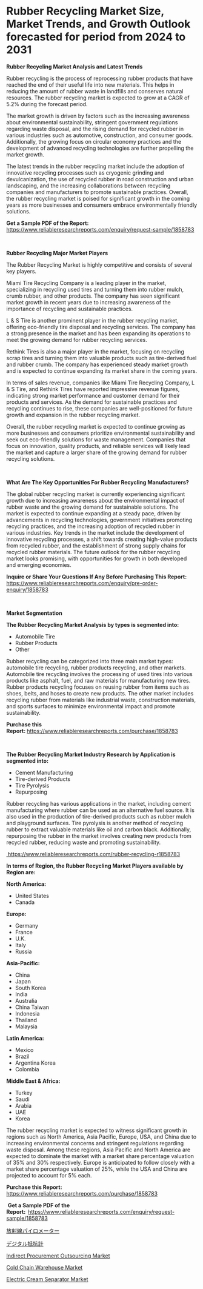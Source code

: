 <p><h1>Rubber Recycling Market Size, Market Trends, and Growth Outlook forecasted for period from 2024 to 2031</h1></p><p><strong>Rubber Recycling Market Analysis and Latest Trends</strong></p>
<p><p>Rubber recycling is the process of reprocessing rubber products that have reached the end of their useful life into new materials. This helps in reducing the amount of rubber waste in landfills and conserves natural resources. The rubber recycling market is expected to grow at a CAGR of 5.2% during the forecast period.</p><p>The market growth is driven by factors such as the increasing awareness about environmental sustainability, stringent government regulations regarding waste disposal, and the rising demand for recycled rubber in various industries such as automotive, construction, and consumer goods. Additionally, the growing focus on circular economy practices and the development of advanced recycling technologies are further propelling the market growth.</p><p>The latest trends in the rubber recycling market include the adoption of innovative recycling processes such as cryogenic grinding and devulcanization, the use of recycled rubber in road construction and urban landscaping, and the increasing collaborations between recycling companies and manufacturers to promote sustainable practices. Overall, the rubber recycling market is poised for significant growth in the coming years as more businesses and consumers embrace environmentally friendly solutions.</p></p>
<p><strong>Get a Sample PDF of the Report:&nbsp;</strong> <a href="https://www.reliableresearchreports.com/enquiry/request-sample/1858783">https://www.reliableresearchreports.com/enquiry/request-sample/1858783</a></p>
<p>&nbsp;</p>
<p><strong>Rubber Recycling Major Market Players</strong></p>
<p><p>The Rubber Recycling Market is highly competitive and consists of several key players. </p><p>Miami Tire Recycling Company is a leading player in the market, specializing in recycling used tires and turning them into rubber mulch, crumb rubber, and other products. The company has seen significant market growth in recent years due to increasing awareness of the importance of recycling and sustainable practices. </p><p>L & S Tire is another prominent player in the rubber recycling market, offering eco-friendly tire disposal and recycling services. The company has a strong presence in the market and has been expanding its operations to meet the growing demand for rubber recycling services.</p><p>Rethink Tires is also a major player in the market, focusing on recycling scrap tires and turning them into valuable products such as tire-derived fuel and rubber crumb. The company has experienced steady market growth and is expected to continue expanding its market share in the coming years.</p><p>In terms of sales revenue, companies like Miami Tire Recycling Company, L & S Tire, and Rethink Tires have reported impressive revenue figures, indicating strong market performance and customer demand for their products and services. As the demand for sustainable practices and recycling continues to rise, these companies are well-positioned for future growth and expansion in the rubber recycling market.</p><p>Overall, the rubber recycling market is expected to continue growing as more businesses and consumers prioritize environmental sustainability and seek out eco-friendly solutions for waste management. Companies that focus on innovation, quality products, and reliable services will likely lead the market and capture a larger share of the growing demand for rubber recycling solutions.</p></p>
<p>&nbsp;</p>
<p><strong>What Are The Key Opportunities For Rubber Recycling Manufacturers?</strong></p>
<p><p>The global rubber recycling market is currently experiencing significant growth due to increasing awareness about the environmental impact of rubber waste and the growing demand for sustainable solutions. The market is expected to continue expanding at a steady pace, driven by advancements in recycling technologies, government initiatives promoting recycling practices, and the increasing adoption of recycled rubber in various industries. Key trends in the market include the development of innovative recycling processes, a shift towards creating high-value products from recycled rubber, and the establishment of strong supply chains for recycled rubber materials. The future outlook for the rubber recycling market looks promising, with opportunities for growth in both developed and emerging economies.</p></p>
<p><strong>Inquire or Share Your Questions If Any Before Purchasing This Report:</strong> <a href="https://www.reliableresearchreports.com/enquiry/pre-order-enquiry/1858783">https://www.reliableresearchreports.com/enquiry/pre-order-enquiry/1858783</a></p>
<p>&nbsp;</p>
<p><strong>Market Segmentation</strong></p>
<p><strong>The Rubber Recycling Market Analysis by types is segmented into:</strong></p>
<p><ul><li>Automobile Tire</li><li>Rubber Products</li><li>Other</li></ul></p>
<p><p>Rubber recycling can be categorized into three main market types: automobile tire recycling, rubber products recycling, and other markets. Automobile tire recycling involves the processing of used tires into various products like asphalt, fuel, and raw materials for manufacturing new tires. Rubber products recycling focuses on reusing rubber from items such as shoes, belts, and hoses to create new products. The other market includes recycling rubber from materials like industrial waste, construction materials, and sports surfaces to minimize environmental impact and promote sustainability.</p></p>
<p><strong>Purchase this Report:&nbsp;</strong><a href="https://www.reliableresearchreports.com/purchase/1858783">https://www.reliableresearchreports.com/purchase/1858783</a></p>
<p>&nbsp;</p>
<p><strong>The Rubber Recycling Market Industry Research by Application is segmented into:</strong></p>
<p><ul><li>Cement Manufacturing</li><li>Tire-derived Products</li><li>Tire Pyrolysis</li><li>Repurposing</li></ul></p>
<p><p>Rubber recycling has various applications in the market, including cement manufacturing where rubber can be used as an alternative fuel source. It is also used in the production of tire-derived products such as rubber mulch and playground surfaces. Tire pyrolysis is another method of recycling rubber to extract valuable materials like oil and carbon black. Additionally, repurposing the rubber in the market involves creating new products from recycled rubber, reducing waste and promoting sustainability.</p></p>
<p><a href="https://www.reliableresearchreports.com/rubber-recycling-r1858783">&nbsp;https://www.reliableresearchreports.com/rubber-recycling-r1858783</a></p>
<p><strong>In terms of Region, the Rubber Recycling Market Players available by Region are:</strong></p>
<p>
    <p> <strong> North America: </strong>
        <ul>
            <li>United States</li>
            <li>Canada</li>
        </ul>
        </p> 
    <p> <strong> Europe: </strong>
        <ul>
            <li>Germany</li>
            <li>France</li>
            <li>U.K.</li>
            <li>Italy</li>
            <li>Russia</li>
        </ul>
        </p> 
    <p> <strong> Asia-Pacific: </strong>
        <ul>
            <li>China</li>
            <li>Japan</li>
            <li>South Korea</li>
            <li>India</li>
            <li>Australia</li>
            <li>China Taiwan</li>
            <li>Indonesia</li>
            <li>Thailand</li>
            <li>Malaysia</li>
        </ul>
        </p> 
    <p> <strong> Latin America: </strong>
        <ul>
            <li>Mexico</li>
            <li>Brazil</li>
            <li>Argentina Korea</li>
            <li>Colombia</li>
        </ul>
        </p> 
    <p> <strong> Middle East & Africa: </strong>
        <ul>
            <li>Turkey</li>
            <li>Saudi</li>
            <li>Arabia</li>
            <li>UAE</li>
            <li>Korea</li>
        </ul>
    </p>
    </p>
<p><p>The rubber recycling market is expected to witness significant growth in regions such as North America, Asia Pacific, Europe, USA, and China due to increasing environmental concerns and stringent regulations regarding waste disposal. Among these regions, Asia Pacific and North America are expected to dominate the market with a market share percentage valuation of 35% and 30% respectively. Europe is anticipated to follow closely with a market share percentage valuation of 25%, while the USA and China are projected to account for 5% each.</p></p>
<p><strong>Purchase this Report: </strong><a href="https://www.reliableresearchreports.com/purchase/1858783">https://www.reliableresearchreports.com/purchase/1858783</a></p>
<p>&nbsp;<strong>Get a Sample PDF of the Report:&nbsp;&nbsp;</strong><a href="https://www.reliableresearchreports.com/enquiry/request-sample/1858783">https://www.reliableresearchreports.com/enquiry/request-sample/1858783</a></p>
<p><strong></strong></p>
<p><p><a href="https://github.com/reliezer65/Market-Research-Report-List-3/blob/main/847893769281.md">放射線パイロメーター</a></p><p><a href="https://github.com/RodHoppe07/Market-Research-Report-List-3/blob/main/651344869280.md">デジタル抵抗計</a></p><p><a href="https://github.com/ctanaka235/Market-Research-Report-List-2/blob/main/indirect-procurement-outsourcing-market.md">Indirect Procurement Outsourcing Market</a></p><p><a href="https://github.com/JermaineCrona2023/Market-Research-Report-List-2/blob/main/cold-chain-warehouse-market.md">Cold Chain Warehouse Market</a></p><p><a href="https://medium.com/@lucas.russell0876/insights-into-the-electric-cream-separator-market-market-players-market-size-geographical-56689e4de138">Electric Cream Separator Market</a></p></p>